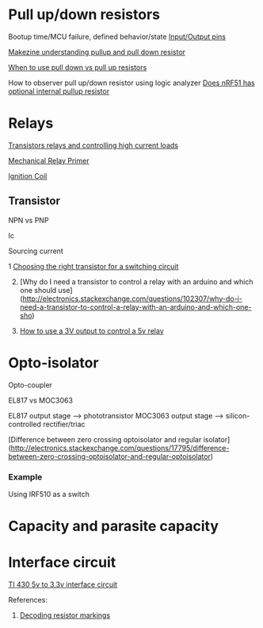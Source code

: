 # Pull up/down resistors

Bootup time/MCU failure, defined behavior/state
[Input/Output pins](http://electronics.stackexchange.com/questions/58502/pull-up-and-pull-down-resistor-usage-on-input-or-output-mcu-pins)

[Makezine understanding pullup and pull down resistor](http://makezine.com/2009/03/05/understanding-pullup-and-pulldown-r/)

[When to use pull down vs pull up resistors](http://electronics.stackexchange.com/questions/113009/when-to-use-pull-down-vs-pull-up-resistors)

How to observer pull up/down resistor using logic analyzer
[Does nRF51 has optional internal pullup resistor](https://devzone.nordicsemi.com/question/61466/does-nrf51-has-optional-internal-pullup-resistors-on-some-pins/)

# Relays
[Transistors relays and controlling high current loads](https://itp.nyu.edu/physcomp/lessons/electronics/transistors-relays-and-controlling-high-current-loads/)

[Mechanical Relay Primer](http://www.phidgets.com/docs/Mechanical_Relay_Primer)

[Ignition Coil](http://hyperphysics.phy-astr.gsu.edu/hbase/magnetic/ignition.html)

## Transistor

NPN vs PNP

Ic

Sourcing current

1 [Choosing the right transistor for a switching circuit](http://electronics.stackexchange.com/questions/29029/choosing-the-right-transistor-for-a-switching-circuit)

2. [Why do I need a transistor to control a relay with an arduino and which one should use]
(http://electronics.stackexchange.com/questions/102307/why-do-i-need-a-transistor-to-control-a-relay-with-an-arduino-and-which-one-sho)

3. [How to use a 3V output to control a 5v relay](http://electronics.stackexchange.com/questions/56093/how-to-use-a-3v-output-to-control-a-5v-relay)

# Opto-isolator
Opto-coupler

EL817 vs MOC3063

EL817 output stage      --> phototransistor
MOC3063 output stage    --> silicon-controlled rectifier/triac

[Difference between zero crossing optoisolator and regular isolator]
(http://electronics.stackexchange.com/questions/17795/difference-between-zero-crossing-optoisolator-and-regular-optoisolator)

### Example

Using IRF510 as a switch

# Capacity and parasite capacity


# Interface circuit
[TI 430 5v to 3.3v interface circuit](http://www.ti.com/lit/an/slaa148/slaa148.pdf)

References:

1. [Decoding resistor markings](https://learn.sparkfun.com/tutorials/resistors/decoding-resistor-markings)
